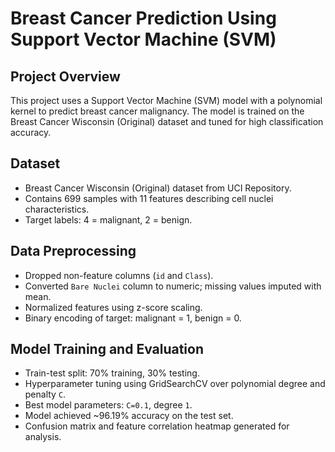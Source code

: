 # Breast Cancer Prediction Using Support Vector Machine (SVM)

## Project Overview
This project uses a Support Vector Machine (SVM) model with a polynomial kernel to predict breast cancer malignancy. The model is trained on the Breast Cancer Wisconsin (Original) dataset and tuned for high classification accuracy.

## Dataset
- Breast Cancer Wisconsin (Original) dataset from UCI Repository.
- Contains 699 samples with 11 features describing cell nuclei characteristics.
- Target labels: 4 = malignant, 2 = benign.

## Data Preprocessing
- Dropped non-feature columns (`id` and `Class`).
- Converted `Bare Nuclei` column to numeric; missing values imputed with mean.
- Normalized features using z-score scaling.
- Binary encoding of target: malignant = 1, benign = 0.

## Model Training and Evaluation
- Train-test split: 70% training, 30% testing.
- Hyperparameter tuning using GridSearchCV over polynomial degree and penalty `C`.
- Best model parameters: `C=0.1`, degree `1`.
- Model achieved ~96.19% accuracy on the test set.
- Confusion matrix and feature correlation heatmap generated for analysis.
